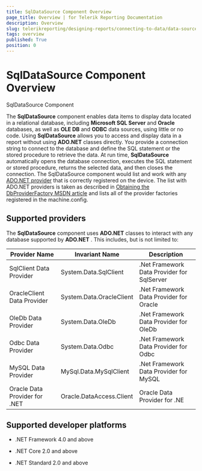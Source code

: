 ```yaml
---
title: SqlDataSource Component Overview
page_title: Overview | for Telerik Reporting Documentation
description: Overview
slug: telerikreporting/designing-reports/connecting-to-data/data-source-components/sqldatasource-component/overview
tags: overview
published: True
position: 0
---
```


# SqlDataSource Component Overview

SqlDataSource Component

The __SqlDataSource__  component enables data items to display data located in a relational         database, including __Microsoft SQL Server__  and __Oracle__  databases,         as well as __OLE DB__  and __ODBC__  data sources, using little or no code.         Using __SqlDataSource__  allows you to access and display data in a report without using         __ADO.NET__  classes directly. You provide a connection string to connect to the database and         define the SQL statement or the stored procedure to retrieve the data. At run time, __SqlDataSource__  automatically opens the database connection, executes the SQL statement or stored procedure, returns         the selected data, and then closes the connection. The SqlDataSource component would list and work with any [ADO.NET provider](https://docs.microsoft.com/en-us/dotnet/framework/data/adonet/ado-net-overview) that is correctly registered on the device. The list with ADO.NET providers is taken as described in [ Obtaining the DbProviderFactory MSDN article](https://docs.microsoft.com/en-us/dotnet/framework/data/adonet/obtaining-a-dbproviderfactory) and lists all of the provider factories registered in the machine.config.       

## Supported providers

The __SqlDataSource__  component uses __ADO.NET__  classes to interact           with any database supported by __ADO.NET__ . This includes, but is not limited to:         


| Provider Name | Invariant Name | Description |
| ------ | ------ | ------ |
|SqlClient Data Provider|System.Data.SqlClient|.Net Framework Data Provider for SqlServer|
|OracleClient Data Provider|System.Data.OracleClient|.Net Framework Data Provider for Oracle|
|OleDb Data Provider|System.Data.OleDb|.Net Framework Data Provider for OleDb|
|Odbc Data Provider|System.Data.Odbc|.Net Framework Data Provider for Odbc|
|MySQL Data Provider|MySql.Data.MySqlClient|.Net Framework Data Provider for MySQL|
|Oracle Data Provider for .NET|Oracle.DataAccess.Client|Oracle Data Provider for .NE|




## Supported developer platforms

* .NET Framework 4.0 and above             

* .NET Core 2.0 and above             

* .NET Standard 2.0 and above             
